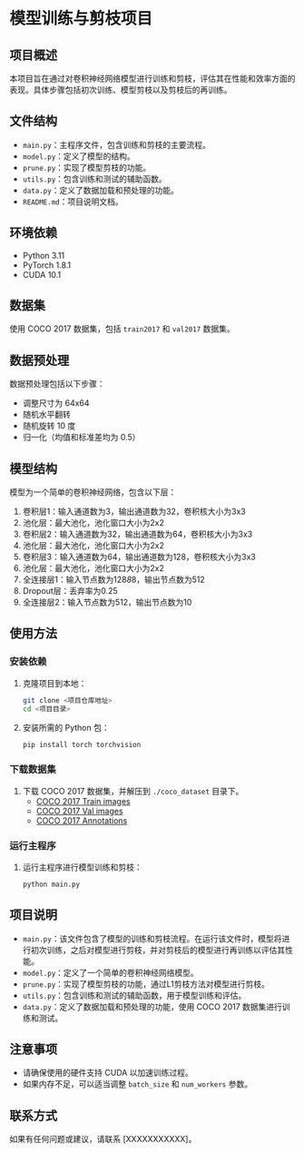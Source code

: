 # 模型训练与剪枝项目

## 项目概述
本项目旨在通过对卷积神经网络模型进行训练和剪枝，评估其在性能和效率方面的表现。具体步骤包括初次训练、模型剪枝以及剪枝后的再训练。

## 文件结构
- `main.py`：主程序文件，包含训练和剪枝的主要流程。
- `model.py`：定义了模型的结构。
- `prune.py`：实现了模型剪枝的功能。
- `utils.py`：包含训练和测试的辅助函数。
- `data.py`：定义了数据加载和预处理的功能。
- `README.md`：项目说明文档。

## 环境依赖
- Python 3.11
- PyTorch 1.8.1
- CUDA 10.1

## 数据集
使用 COCO 2017 数据集，包括 `train2017` 和 `val2017` 数据集。

## 数据预处理
数据预处理包括以下步骤：
- 调整尺寸为 64x64
- 随机水平翻转
- 随机旋转 10 度
- 归一化（均值和标准差均为 0.5）

## 模型结构
模型为一个简单的卷积神经网络，包含以下层：
1. 卷积层1：输入通道数为3，输出通道数为32，卷积核大小为3x3
2. 池化层：最大池化，池化窗口大小为2x2
3. 卷积层2：输入通道数为32，输出通道数为64，卷积核大小为3x3
4. 池化层：最大池化，池化窗口大小为2x2
5. 卷积层3：输入通道数为64，输出通道数为128，卷积核大小为3x3
6. 池化层：最大池化，池化窗口大小为2x2
7. 全连接层1：输入节点数为128*8*8，输出节点数为512
8. Dropout层：丢弃率为0.25
9. 全连接层2：输入节点数为512，输出节点数为10

## 使用方法
### 安装依赖
1. 克隆项目到本地：
    ```bash
    git clone <项目仓库地址>
    cd <项目目录>
    ```
2. 安装所需的 Python 包：
    ```bash
    pip install torch torchvision
    ```

### 下载数据集
1. 下载 COCO 2017 数据集，并解压到 `./coco_dataset` 目录下。
    - [COCO 2017 Train images](http://images.cocodataset.org/zips/train2017.zip)
    - [COCO 2017 Val images](http://images.cocodataset.org/zips/val2017.zip)
    - [COCO 2017 Annotations](http://images.cocodataset.org/annotations/annotations_trainval2017.zip)

### 运行主程序
1. 运行主程序进行模型训练和剪枝：
    ```bash
    python main.py
    ```

## 项目说明
- `main.py`：该文件包含了模型的训练和剪枝流程。在运行该文件时，模型将进行初次训练，之后对模型进行剪枝，并对剪枝后的模型进行再训练以评估其性能。
- `model.py`：定义了一个简单的卷积神经网络模型。
- `prune.py`：实现了模型剪枝的功能，通过L1剪枝方法对模型进行剪枝。
- `utils.py`：包含训练和测试的辅助函数，用于模型训练和评估。
- `data.py`：定义了数据加载和预处理的功能，使用 COCO 2017 数据集进行训练和测试。

## 注意事项
- 请确保使用的硬件支持 CUDA 以加速训练过程。
- 如果内存不足，可以适当调整 `batch_size` 和 `num_workers` 参数。

## 联系方式
如果有任何问题或建议，请联系 [XXXXXXXXXXX]。

